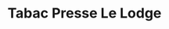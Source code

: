 ---
title: "Tabac Presse Le Lodge"
url: /besancon/tabac-presse-le-lodge/
shop: marchand de journaux
---